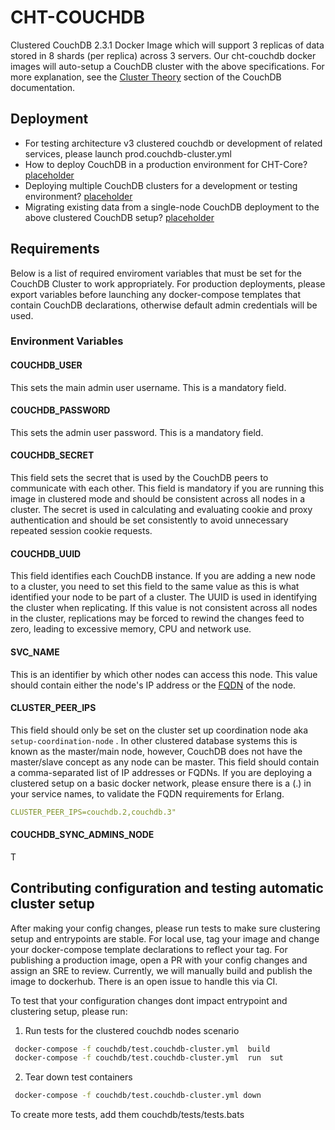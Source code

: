 # CHT-COUCHDB

Clustered CouchDB 2.3.1 Docker Image which will support 3 replicas of data stored in 8 shards (per replica) across 3 servers. Our cht-couchdb docker images will auto-setup a CouchDB cluster with the above specifications. For more explanation, see the [Cluster Theory](https://docs.couchdb.org/en/stable/cluster/theory.html#cluster-theory) section of the CouchDB documentation.

## Deployment

- For testing architecture v3 clustered couchdb or development of related services, please launch prod.couchdb-cluster.yml
- How to deploy CouchDB in a production environment for CHT-Core? [placeholder](link-to-docs)
- Deploying multiple CouchDB clusters for a development or testing environment? [placeholder](link-to-docs)
- Migrating existing data from a single-node CouchDB deployment to the above clustered CouchDB setup? [placeholder](link-to-docs)

## Requirements

Below is a list of required enviroment variables that must be set for the CouchDB Cluster to work appropriately. For production deployments, please export variables before launching any docker-compose templates that contain CouchDB declarations, otherwise default admin credentials will be used.

### Environment Variables

#### COUCHDB_USER

This sets the main admin user username. This is a mandatory field.

#### COUCHDB_PASSWORD

This sets the admin user password. This is a mandatory field.

#### COUCHDB_SECRET

This field sets the secret that is used by the CouchDB peers to communicate with each other. This field is mandatory if you are running this image in clustered mode and should be consistent across all nodes in a cluster. The secret is used in calculating and evaluating cookie and proxy authentication and should be set consistently to avoid unnecessary repeated session cookie requests.

#### COUCHDB_UUID

This field identifies each CouchDB instance. If you are adding a new node to a cluster, you need to set this field to the same value as this is what identified your node to be part of a cluster. The UUID is used in identifying the cluster when replicating. If this value is not consistent across all nodes in the cluster, replications may be forced to rewind the changes feed to zero, leading to excessive memory, CPU and network use.

#### SVC_NAME

This is an identifier by which other nodes can access this node. This value should contain either the node's IP address or the [FQDN](https://en.wikipedia.org/wiki/Fully_qualified_domain_name) of the node. 

#### CLUSTER_PEER_IPS

This field should only be set on the cluster set up coordination node aka `setup-coordination-node` . In other clustered database systems this is known as the master/main node, however, CouchDB does not have the master/slave concept as any node can be master. This field should contain a comma-separated list of IP addresses or FQDNs. If you are deploying a clustered setup on a basic docker network, please ensure there is a (.) in your service names, to validate the FQDN requirements for Erlang. 

```yaml
CLUSTER_PEER_IPS=couchdb.2,couchdb.3"
```

#### COUCHDB_SYNC_ADMINS_NODE

T


## Contributing configuration and testing automatic cluster setup

After making your config changes, please run tests to make sure clustering setup and entrypoints are stable. For local use, tag your image and change your docker-compose template declarations to reflect your tag. For publishing a production image, open a PR with your config changes and assign an SRE to review. Currently, we will manually build and publish the image to dockerhub. There is an open issue to handle this via CI.

To test that your configuration changes dont impact entrypoint and clustering setup, please run:


1. Run tests for the clustered couchdb nodes scenario

```bash
 docker-compose -f couchdb/test.couchdb-cluster.yml  build
 docker-compose -f couchdb/test.couchdb-cluster.yml  run  sut

```

2. Tear down test containers

```bash
 docker-compose -f couchdb/test.couchdb-cluster.yml down
```

To create more tests, add them couchdb/tests/tests.bats